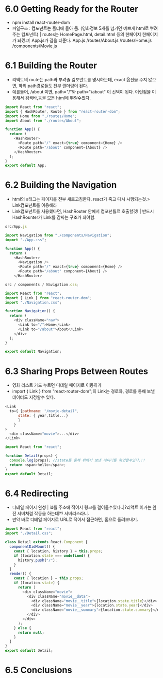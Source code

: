 # 6.0 Getting Ready for the Router

- npm install react-router-dom
- 파일구조 : 컴포넌트는 폴더에 몰아 둠. (영화정보 5개를 넘기면 예쁘게 html로 뿌려주는 컴포넌트) | routes는 HomePage.html, detail.html 등의 한페이지 한페이지가 되겠고| App.js가 길을 터준다.
  App.js
  /routes/About.js
  /routes/Home.js
  /components/Movie.js

# 6.1 Building the Router

- 리액트의 route는 path와 뿌려줄 컴포넌트를 명시하는데, exact 옵션을 주지 않으면, 하위 path경로들도 전부 랜더링이 된다.
- 예를들어, /about 이면, path="/"와 path="/about" 이 선택이 된다. 이런점을 이용해서 검색바,등을 모든 html에 뿌릴수있다.

```js
import React from "react";
import { HashRouter, Route } from "react-router-dom";
import Home from "./routes/Home";
import About from "./routes/About";

function App() {
  return (
    <HashRouter>
      <Route path="/" exact={true} component={Home} />
      <Route path="/about" component={About} />
    </HashRouter>
  );
}
export default App;
```

# 6.2 Building the Navigation

- html의 a태그는 페이지를 전부 새로고침한다. react가 죽고 다시 시행되는것.> Link컴포넌트를 이용해라
- Link컴포넌트를 사용했다면, HashRouter 안에서 컴포넌틀르 호출할것! | 반드시 HashRounter가 Link를 감싸는 구조가 되야함.

```js
src/App.js

import Navigation from "./components/Navigation";
import "./App.css";

function App() {
  return (
    <HashRouter>
      <Navigation />
      <Route path="/" exact={true} component={Home} />
      <Route path="/about" component={About} />
    </HashRouter>
```

```js
src / components / Navigation.css;

import React from "react";
import { Link } from "react-router-dom";
import "./Navigation.css";

function Navigation() {
  return (
    <div className="nav">
      <Link to="/">Home</Link>
      <Link to="/about">About</Link>
    </div>
  );
}

export default Navigation;
```

# 6.3 Sharing Props Between Routes

- 영화 리스트 카드 누르면 디테일 페이지로 이동하기
- import { Link } from "react-router-dom";의 Link는 경로와, 경로를 통해 보낼 데이터도 지정할수 있다.

```js
<Link
  to={ {pathname: "/movie-detail",
      state: { year,title...}
      }
    }
>
  <div className="movie">...</div>
</Link>
```

```js
import React from "react";

function Detail(props) {
  console.log(props); //state를 통해 위에서 보낸 데이터를 확인할수있다.!!
  return <span>hello</span>;
}
export default Detail;
```

# 6.4 Redirecting

- 디테일 페이지 완성 | id를 주소에 적어서 링크를 걸어둘수있다..|?리액트 이거는 완전 서버처럼 작동을 하는데?? 서버리스라니.
- 만약 바로 디테일 페이지로 URL로 적어서 접근하면, 홈으로 돌려보내기.

```js
import React from "react";
import "./Detail.css";

class Detail extends React.Component {
  componentDidMount() {
    const { location, history } = this.props;
    if (location.state === undefined) {
      history.push("/");
    }
  }
  render() {
    const { location } = this.props;
    if (location.state) {
      return (
        <div className="movie">
          <div className="movie__data">
            <div className="movie__title">{location.state.title}</div>
            <div className="movie__year">{location.state.year}</div>
            <div className="movie__summary">{location.state.summary}</div>
          </div>
        </div>
      );
    } else {
      return null;
    }
  }
}
export default Detail;
```

# 6.5 Conclusions

